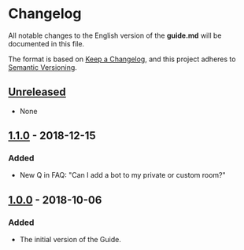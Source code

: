 # Changelog
All notable changes to the English version of the **guide.md** will be documented in this file.

The format is based on [Keep a Changelog](https://keepachangelog.com/en/1.0.0/),
and this project adheres to [Semantic Versioning](https://semver.org/spec/v2.0.0.html).

## [Unreleased]
-  None

## [1.1.0] - 2018-12-15
### Added
-  New Q in FAQ: "Can I add a bot to my private or custom room?"

## [1.0.0] - 2018-10-06
### Added
- The initial version of the Guide.

[Unreleased]: https://github.com/jezevec10/jstris-guide/compare/v1.1.0...HEAD#diff-8c27d0d0b409c1de1867fdc9a128c72c
[1.1.0]: https://github.com/jezevec10/jstris-guide/compare/v1.1.0...HEAD#diff-8c27d0d0b409c1de1867fdc9a128c72c
[1.0.0]: https://github.com/jezevec10/jstris-guide/blob/v1.0.0/guide.md
